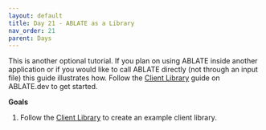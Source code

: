 ```yaml
---
layout: default
title: Day 21 - ABLATE as a Library
nav_order: 21
parent: Days
---
```


This is another optional tutorial.  If you plan on using ABLATE inside another application or if you would like to call ABLATE directly (not through an input file) this guide illustrates how.  Follow the [Client Library](https://ablate.dev/content/development/ClientLibrary.html) guide on ABLATE.dev to get started.

**Goals**
1. Follow the [Client Library](https://ablate.dev/content/development/ClientLibrary.html) to create an example client library.